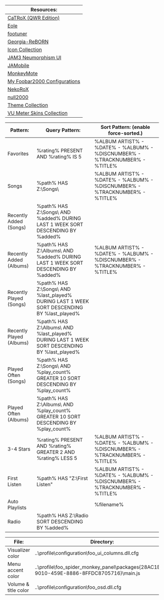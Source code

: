 | Resources:                                                                                               |
| -------------------------------------------------------------------------------------------------------- |
| [CaTRoX (QWR Edition)](https://theqwertiest.github.io/CaTRoX_QWR/)                                       |
| [Eole](https://github.com/Ottodix/Eole-foobar-theme)                                                     |
| [footuner](https://github.com/smoralis/footuner)                                                         |
| [Georgia-ReBORN](https://github.com/TT-ReBORN/Georgia-ReBORN)                                            |
| [Icon Collection](https://audio-file.org/2020/01/29/foobar2000-icons-icon-sets/)                         |
| [JAM3 Neumorphism UI](https://www.deviantart.com/ranggakat/art/JAM3-Neumorphism-UI-938250089)            |
| [JAMobile](https://ranggakat.gumroad.com/l/JAMobile)                                                     |
| [MonkeyMote](https://www.monkeymote.com/home)                                                            |
| [My Foobar2000 Configurations](https://drive.google.com/drive/folders/1n4Eag9hu1wwvdgxLzX2sVRkIFSXgFMUC) |
| [NekoRoX](https://github.com/catlinman/foobar2000)                                                       |
| [null2000](https://null-src.com/store/listings/null2000/product.php)                                     |
| [Theme Collection](https://audio-file.org/foobar2000-cui-dui-themes/)                                    |
| [VU Meter Skins Collection](https://audio-file.org/foobar2000-vu-meter-skins-gallery/)                   |

| Pattern:                 | Query Pattern:                                                                              | Sort Pattern: (enable force-sorted.)                                       |
| ------------------------ | ------------------------------------------------------------------------------------------- | -------------------------------------------------------------------------- |
| Favorites                | %rating% PRESENT AND %rating% IS 5                                                          | %ALBUM ARTIST% - %DATE% - %ALBUM% - %DISCNUMBER% - %TRACKNUMBER% - %TITLE% |
| Songs                    | %path% HAS Z:\Songs\                                                                        | %ALBUM ARTIST% - %DATE% - %ALBUM% - %DISCNUMBER% - %TRACKNUMBER% - %TITLE% |
| Recently Added (Songs)   | %path% HAS Z:\Songs\ AND %added% DURING LAST 1 WEEK SORT DESCENDING BY %added%              |                                                                            |
| Recently Added (Albums)  | %path% HAS Z:\Albums\ AND %added% DURING LAST 1 WEEK SORT DESCENDING BY %added%             | %ALBUM ARTIST% - %DATE% - %ALBUM% - %DISCNUMBER% - %TRACKNUMBER% - %TITLE% |
| Recently Played (Songs)  | %path% HAS Z:\Songs\ AND %last_played% DURING LAST 1 WEEK SORT DESCENDING BY %last_played%  |                                                                            |
| Recently Played (Albums) | %path% HAS Z:\Albums\ AND %last_played% DURING LAST 1 WEEK SORT DESCENDING BY %last_played% |                                                                            |
| Played Often (Songs)     | %path% HAS Z:\Songs\ AND %play_count% GREATER 10 SORT DESCENDING BY %play_count%            |                                                                            |
| Played Often (Albums)    | %path% HAS Z:\Albums\ AND %play_count% GREATER 10 SORT DESCENDING BY %play_count%           |                                                                            |
| 3-4 Stars                | %rating% PRESENT AND %rating% GREATER 2 AND %rating% LESS 5                                 | %ALBUM ARTIST% - %DATE% - %ALBUM% - %DISCNUMBER% - %TRACKNUMBER% - %TITLE% |
| First Listen             | %path% HAS "Z:\First Listen"                                                                | %ALBUM ARTIST% - %DATE% - %ALBUM% - %DISCNUMBER% - %TRACKNUMBER% - %TITLE% |
| Auto Playlists           |                                                                                             | %filename%                                                                 |
| Radio                    | %path% HAS Z:\Radio SORT DESCENDING BY %added%                                              |                                                                            |

| File:                | Directory:                                                                                 |
| -------------------- | ------------------------------------------------------------------------------------------ |
| Visualizer color     | ..\profile\configuration\foo_ui_columns.dll.cfg                                            |
| Menu accent color    | ..\profile\foo_spider_monkey_panel\packages\{28AC1EBE-9010-459E-8886-8FFDC8705716}\main.js |
| Volume & title color | ..\profile\configuration\foo_osd.dll.cfg                                                   |

